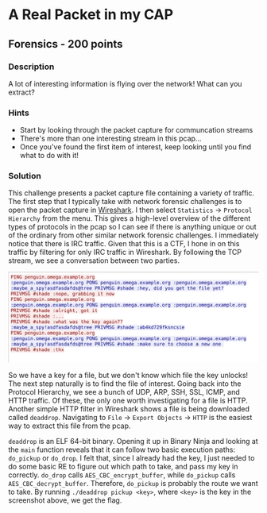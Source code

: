 # A Real Packet in my CAP

## Forensics - 200 points

### Description

A lot of interesting information is flying over the network! What can you
extract?

### Hints

- Start by looking through the packet capture for communcation streams
- There's more than one interesting stream in this pcap...
- Once you've found the first item of interest, keep looking until you find
  what to do with it!

### Solution

This challenge presents a packet capture file containing a variety of traffic.
The first step that I typically take with network forensic challenges is to
open the packet capture in [Wireshark](www.wireshark.org). I then select
`Statistics` -> `Protocol Hierarchy` from the menu. This gives a high-level
overview of the different types of protocols in the pcap so I can see if there
is anything unique or out of the ordinary from other similar network forensic
challenges. I immediately notice that there is IRC traffic. Given that this is
a CTF, I hone in on this traffic by filtering for only IRC traffic in
Wireshark. By following the TCP stream, we see a conversation between two
parties.

![IRC Conversation](irc_conversation.png)

So we have a key for a file, but we don't know which file the key unlocks! The
next step naturally is to find the file of interest. Going back into the
Protocol Hierarchy, we see a bunch of UDP, ARP, SSH, SSL, ICMP, and HTTP
traffic. Of these, the only one worth investigating for a file is HTTP.
Another simple HTTP filter in Wireshark shows a file is being downloaded called
`deaddrop`. Navigating to `File` -> `Export Objects` -> `HTTP` is the easiest
way to extract this file from the pcap.

`deaddrop` is an ELF 64-bit binary. Opening it up in Binary Ninja and
looking at the `main` function reveals that it can follow two basic execution
paths: `do_pickup` or `do_drop`. I felt that, since I already had the key, I 
just needed to do some basic RE to figure out which path to take, and pass my
key in correctly. `do_drop` calls `AES_CBC_encrypt_buffer`, while `do_pickup`
calls `AES_CBC_decrypt_buffer`. Therefore, `do_pickup` is probably the route
we want to take. By running `./deaddrop pickup <key>`, where `<key>` is the
key in the screenshot above, we get the flag.

